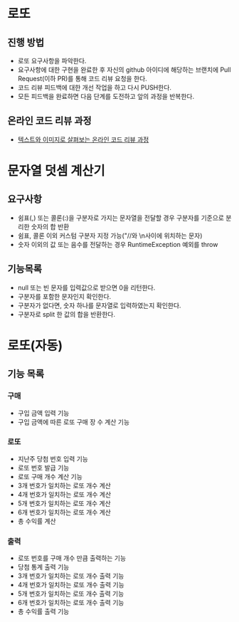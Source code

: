 # 로또
## 진행 방법
* 로또 요구사항을 파악한다.
* 요구사항에 대한 구현을 완료한 후 자신의 github 아이디에 해당하는 브랜치에 Pull Request(이하 PR)를 통해 코드 리뷰 요청을 한다.
* 코드 리뷰 피드백에 대한 개선 작업을 하고 다시 PUSH한다.
* 모든 피드백을 완료하면 다음 단계를 도전하고 앞의 과정을 반복한다.

## 온라인 코드 리뷰 과정
* [텍스트와 이미지로 살펴보는 온라인 코드 리뷰 과정](https://github.com/next-step/nextstep-docs/tree/master/codereview)

# 문자열 덧셈 계산기
## 요구사항
* 쉼표(,) 또는 콜론(:)을 구분자로 가지는 문자열을 전달할 경우 구분자를 기준으로 분리한 숫자의 합 반환
* 쉼표, 콜론 이외 커스텀 구분자 지정 가능("//와 \n사이에 위치하는 문자)
* 숫자 이외의 값 또는 음수를 전달하는 경우 RuntimeException 예외를 throw

## 기능목록
* null 또는 빈 문자를 입력값으로 받으면 0을 리턴한다.
* 구분자를 포함한 문자인지 확인한다.
* 구분자가 없다면, 숫자 하나를 문자열로 입력하였는지 확인한다.
* 구분자로 split 한 값의 합을 반환한다.

# 로또(자동)
## 기능 목록
### 구매
* 구입 금액 입력 기능
* 구입 금액에 따른 로또 구매 장 수 계산 기능

### 로또
* 지난주 당첨 번호 입력 기능
* 로또 번호 발급 기능
* 로또 구매 개수 계산 기능
* 3개 번호가 일치하는 로또 개수 계산
* 4개 번호가 일치하는 로또 개수 계산
* 5개 번호가 일치하는 로또 개수 계산
* 6개 번호가 일치하는 로또 개수 계산
* 총 수익률 계산

### 출력
* 로또 번호를 구매 개수 만큼 출력하는 기능
* 당첨 통계 출력 기능
* 3개 번호가 일치하는 로또 개수 출력 기능
* 4개 번호가 일치하는 로또 개수 출력 기능
* 5개 번호가 일치하는 로또 개수 출력 기능
* 6개 번호가 일치하는 로또 개수 출력 기능
* 총 수익률 출력 기능